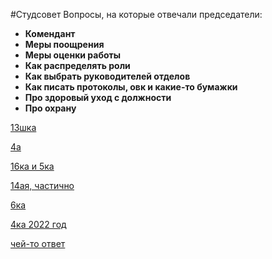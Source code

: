 #Студсовет 
Вопросы, на которые отвечали председатели:
- **Комендант**
- **Меры поощрения**
- **Меры оценки работы**
- **Как распределять роли**
- **Как выбрать руководителей отделов**   
- **Как писать протоколы, овк и какие-то бумажки**
- **Про здоровый уход с должности**
- **Про охрану**

[13шка](13шка.md)

[4а](4а.md)

[16ка и 5ка](16ка%20и%205ка.md)

[14ая, частично](14ая,%20частично.md)

[6ка](6ка.md)

[4ка 2022 год](4ка%202022%20год.md)

[чей-то ответ](чей-то%20ответ.md)
